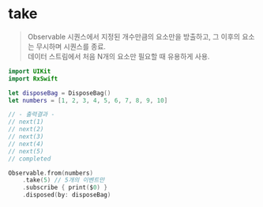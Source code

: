 take
=========

> Observable 시퀀스에서 지정된 개수만큼의 요소만을 방출하고, 그 이후의 요소는 무시하며 시퀀스를 종료.  
> 데이터 스트림에서 처음 N개의 요소만 필요할 때 유용하게 사용.  

```swift
import UIKit
import RxSwift

let disposeBag = DisposeBag()
let numbers = [1, 2, 3, 4, 5, 6, 7, 8, 9, 10]

// - 출력결과 -
// next(1)
// next(2)
// next(3)
// next(4)
// next(5)
// completed

Observable.from(numbers)
    .take(5) // 5개의 이벤트만
    .subscribe { print($0) }
    .disposed(by: disposeBag)
```
